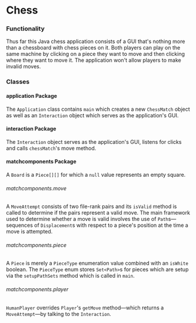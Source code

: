 # Chess

### Functionality

Thus far this Java chess application consists of a GUI that's nothing more than a chessboard with chess pieces on it.
Both players can play on the same machine by clicking on a piece they want to move and then clicking where they want to move it.
The application won't allow players to make invalid moves.

### Classes

#### application Package
The `Application` class contains `main` which creates a new `ChessMatch` object as well as an `Interaction` object which
serves as the application's GUI.
#### interaction Package
The `Interaction` object serves as the application's GUI, listens for clicks and calls `chessMatch`'s move method.
#### matchcomponents Package
A `Board` is a `Piece[][]` for which a `null` value represents an empty square.
###### matchcomponents.move
A `MoveAttempt` consists of two file-rank pairs and its `isValid` method is called to determine if the pairs represent a valid move.
The main framework used to determine whether a move is valid involves the use of `Path`s—sequences of `Displacement`s with respect
to a piece's position at the time a move is attempted.
###### matchcomponents.piece
A `Piece` is merely a `PieceType` enumeration value combined with an `isWhite` boolean.
The `PieceType` enum stores `Set<Path>`s for pieces which are setup via the `setupPathSets` method which is called in `main`.
###### matchcomponents.player
`HumanPlayer` overrides `Player`'s `getMove` method—which returns a `MoveAttempt`—by talking to the `Interaction`.
